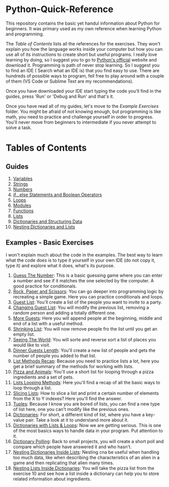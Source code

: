 # Python-Quick-Reference
This repository contains the basic yet handul information about Python for beginners. It was primary used as my own reference when learning Python and programming.

The *Table of Contents* lists all the references for the exercises. They won't explain you how the language works inside your computer but how you can use all of its instructions to create short but useful programs. I really love learning by doing, so I suggest you to go to [Python's official](https://www.python.org/downloads/) website and download it. Programming is path of never stop learning. So I suggest you to find an IDE ( Search what an IDE is) that you find easy to use. There are hundreds of possible ways to program, fell free to play around with a couple of them (VS Code or Sublime Text are my recommendations).

Once you have downloaded your IDE start typing the code you'll find in the guides, press 'Run' or 'Debug and Run' and that's it.

Once you have read all of my guides, let's move to the *Example Exercises* folder. You might be afraid of not knowing enough, but programming is like math, you need to practice and challenge yourself in order to progress. You'll never move from beginners to intermediate if you never attempt to solve a task.

# Tables of Contents

## Guides

1.  [Variables](Guides/1_Variables.md)
2.  [Strings](Guides/2_Strings.md)
3.  [Numbers](Guides/3_Numbers.md)
4.  [if...else Statements and Boolean Operators](Guides/4_If_Else_and_Booleans.md)
6.  [Loops](Guides/5_Loops.md)
7.  [Modules](Guides/6_Modules.md)
8.  [Functions](Guides/7_Functions.md)
9.  [Lists](Guides/8_Lists.md)
10. [Dictionaries and Structuring Data](Guides/10_Dictionaries_And_Structuring_Data.md)
11. [Nesting Dictionaries and Lists](Guides/11_Nesting_Dictionaries_And_Lists.md)

## Examples - Basic Exercises

I won't explain much about the code in the examples. The best way to learn what the code does is to type it yourself in your own IDE (do not copy it, type it) and explore what it does, what's its purpose.

1.  [Guess The Number](Example%20Exercises/Basic%20Exercises/1_Guess_the_number.py): This is a basic guessing game where you can enter a number and see if it matches the one selected by the computer. A good practice for conditionals.
2.  [Rock, Paper and Scissors](Example%20Exercises/Basic%20Exercises/2_Rock_Paper_Scissors.py): You can go deeper into programming logic by recreating a simple game. Here you can practice conditionals and loops.
3.  [Guest List](Example%Exercises/Basic%Exercises/3_Guest_List.py): You'll create a list of the people you want to invite to a party.
4.  [Changing Guest List](Example%20Exercises/Basic%20Exercises/4_Changing_Guest_List.py): You will modify the previous list, removing a random person and adding a totally different one.
5.  [More Guests](Example%20Exercises/Basic%20Exercises/5_More_Guests.py): Here you will append people at the beginning, middle and end of a list with a useful method.
6.  [Shrinking List](Example%20Exercises/Basic%20Exercises/6_Shrinking_List.py): You will now remove people fro the list until you get an empty list.
7.  [Seeing The World](Example%20Exercises/Basic%20Exercises/7_Seeing_The_World.py): You will sorte and reverse sort a list of places you would like to visit.
8.  [Dinner Guests Length](Example%20Exercises/Basic%20Exercises/8_Dinner_Guests_Length.py): You'll create a new list of people and gets the number of people you added to that list.
9.  [List Methods Recap](Example%20Exercises/Basic%20Exercises/9_Lists_Methods_Recap.py): Because you need to practice lists a lot, here you get a brief summary of the methods for working with lists.
10. [Pizza and Animals](Example%20Exercises/Basic%20Exercises/10_Pizza.py): You'll use a short list for looping through a pizza ingredients and a set of pets.
11. [Lists Looping Methods](Example%20Exercises/Basic%20Exercises/11_Lists_Methods.py): Here you'll find a recap of all the basic ways to loop through a list.
12. [Slicing Lists](Example%20Exercises/Basic%20Exercises/12_Slicing_Lists.py): How to slice a list and print a certain number of elements from the X to Y indexes? Here you'll find the answer.
13. [Tuples](Example%20Exercises/Basic%20Exercises/13_Tuples.py): Because I know you are bored of lists, you can find a new type of list here, one you can't modify like the previous ones.
14. [Dictionaries](Example%20Exercises/Basic%20Exercises/14_Dictionaries.py): For short, a different kind of list, where you have a key-value pair. Take a look at it to understand more about it.
15. [Dictionaries with Lists & Loops](Example%20Exercises/Basic%20Exercises/15_Dictionary_with_List_&_Loops.py): Now we are getting serious. This is one of the most basics ways to handle data in your program. Put attention to it.
16. [Dictionary Polling](Example%20Exercises/Basic%20Exercises/16_Dictionary_Polling.py): Back to small projects, you will create a short poll and compare which people have answered it and who hasn't.
17. [Nesting Dictionaries Inside Lists](Example%20Exercises/Basic%20Exercises/17_Nesting_Dictionaries_And_Lists.py): Nesting cna be useful when handling too much data, like when describing the characteristics of an alien in a game and then replicating that alien many times.
18. [Nesting Lists Inside Dictionaries](Example%Exercises/Basic%Exercises/18_Dictionaries_And_Lists_Exercises.py): You will take the pizza list from the exercise 10 and see how a list inside a dictionary can help you to store related information about ingredients.
